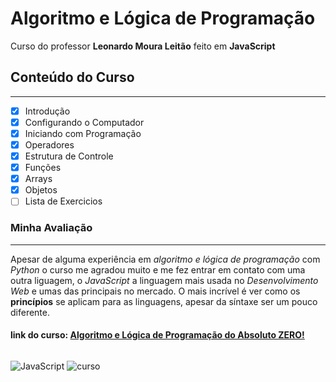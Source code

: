 # Algoritmo e Lógica de Programação
Curso do professor **Leonardo Moura Leitão** feito em **JavaScript**

## Conteúdo do Curso
---
- [x] Introdução
- [x] Configurando o Computador
- [x] Iniciando com Programação
- [x] Operadores
- [x] Estrutura de Controle
- [x] Funções
- [x] Arrays
- [x] Objetos
- [ ] Lista de Exercicios

### Minha Avaliação
---
Apesar de alguma experiência em *algoritmo e lógica de programação* com *Python* o curso me agradou muito e me fez entrar em contato com uma outra liguagem, o *JavaScript* a linguagem mais usada no *Desenvolvimento Web* e umas das principais no mercado. O mais incrível é ver como os **princípios** se aplicam para as linguagens, apesar da síntaxe ser um pouco diferente.

#### link do curso: [Algoritmo e Lógica de Programação do Absoluto ZERO!](https://www.udemy.com/course/aprenda-programacao-do-absoluto-zero-o-seu-primeiro-curso/learn/lecture/23038402?start=1#overview)

######
![JavaScript](https://marcas-logos.net/wp-content/uploads/2020/11/JavaScript-logo.png)
![curso](https://s3.amazonaws.com/thinkific-import/220759/AaQOupKTMCZDEzzmIaSR_SO-LOGO-300.png)